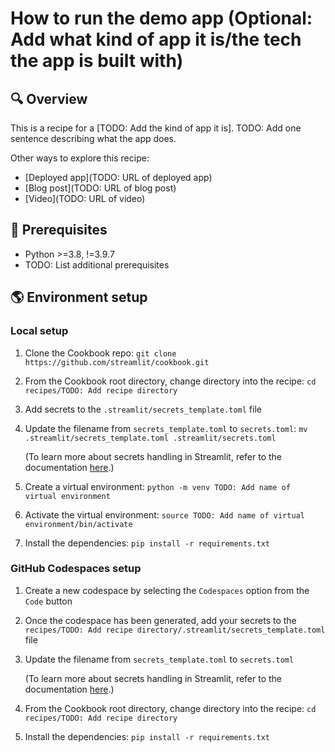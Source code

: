 # How to run the demo app (Optional: Add what kind of app it is/the tech the app is built with)
## 🔍 Overview
This is a recipe for a [TODO: Add the kind of app it is]. TODO: Add one sentence describing what the app does.

Other ways to explore this recipe:
* [Deployed app](TODO: URL of deployed app)
* [Blog post](TODO: URL of blog post)
* [Video](TODO: URL of video)

## 📝 Prerequisites
* Python >=3.8, !=3.9.7
* TODO: List additional prerequisites 

## 🌎 Environment setup
### Local setup
1. Clone the Cookbook repo: `git clone https://github.com/streamlit/cookbook.git`
2. From the Cookbook root directory, change directory into the recipe: `cd recipes/TODO: Add recipe directory`
3. Add secrets to the `.streamlit/secrets_template.toml` file
4. Update the filename from `secrets_template.toml` to `secrets.toml`: `mv .streamlit/secrets_template.toml .streamlit/secrets.toml`
  
    (To learn more about secrets handling in Streamlit, refer to the documentation [here](https://docs.streamlit.io/develop/concepts/connections/secrets-management).)
5. Create a virtual environment: `python -m venv TODO: Add name of virtual environment`
6. Activate the virtual environment: `source TODO: Add name of virtual environment/bin/activate`  
7. Install the dependencies: `pip install -r requirements.txt`

### GitHub Codespaces setup
1. Create a new codespace by selecting the `Codespaces` option from the `Code` button
2. Once the codespace has been generated, add your secrets to the `recipes/TODO: Add recipe directory/.streamlit/secrets_template.toml` file
3. Update the filename from `secrets_template.toml` to `secrets.toml`
  
    (To learn more about secrets handling in Streamlit, refer to the documentation [here](https://docs.streamlit.io/develop/concepts/connections/secrets-management).)
4. From the Cookbook root directory, change directory into the recipe: `cd recipes/TODO: Add recipe directory`
5. Install the dependencies: `pip install -r requirements.txt`
